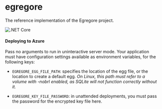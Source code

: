 # egregore

The reference implementation of the Egregore project.

![.NET Core](https://github.com/egregore-project/egregore/workflows/.NET%20Core/badge.svg?branch=master)

#### Deploying to Azure

Pass no arguments to run in uninteractive server mode. Your application must have configuration settings available as environment variables, for the
following keys:

- `EGREGORE_EGG_FILE_PATH`: specifies the location of the egg file, or the location to create a default egg.
   _On Linux, this path must refer to a volume with -nobrl enabled, as SQLite will not function correctly without it._

- `EGREGORE_KEY_FILE_PASSWORD`: in unattended deployments, you must pass the password for the encrypted key file here.
